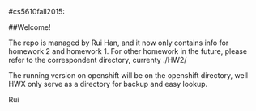 #cs5610fall2015:

##Welcome!

The repo is managed by Rui Han, and it now only contains info for homework 2 and homework 1.
For other homework in the future, please refer to the correspondent directory, currenty ./HW2/

The running version on openshift will be on the openshift directory, well HWX only serve as a directory for backup and easy lookup.

Rui
